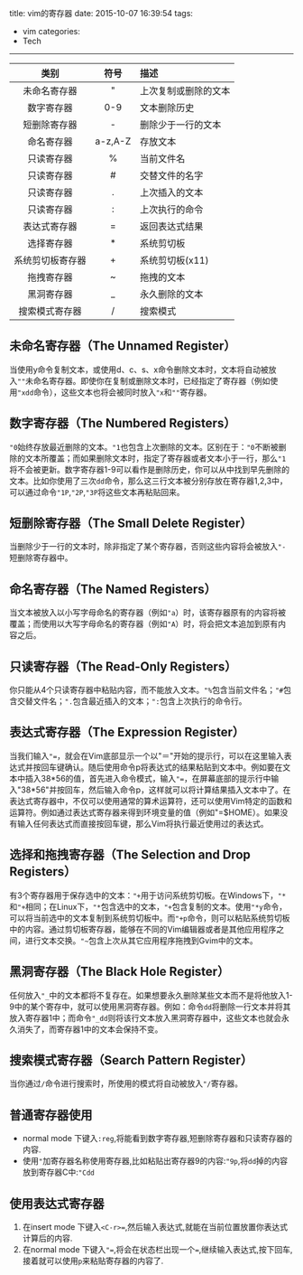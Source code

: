 title: vim的寄存器
date: 2015-10-07 16:39:54
tags:
- vim
categories:
- Tech

---
|类别|符号|描述|
|:---:|:---:|:---|
|未命名寄存器|"|上次复制或删除的文本|
|数字寄存器|0-9|文本删除历史|
|短删除寄存器|-|删除少于一行的文本|
|命名寄存器|a-z,A-Z|存放文本|
|只读寄存器|%|当前文件名|
|只读寄存器|#|交替文件的名字|
|只读寄存器|.|上次插入的文本|
|只读寄存器|:|上次执行的命令|
|表达式寄存器|=|返回表达式结果|
|选择寄存器|\*|系统剪切板|
|系统剪切板寄存器|+|系统剪切板(x11)|
|拖拽寄存器|~|拖拽的文本|
|黑洞寄存器|\_|永久删除的文本|
|搜索模式寄存器|/|搜索模式|
<!--more-->
## 未命名寄存器（The Unnamed Register）
当使用y命令复制文本，或使用d、c、s、x命令删除文本时，文本将自动被放入`""`未命名寄存器。即使你在复制或删除文本时，已经指定了寄存器（例如使用`"xdd`命令），这些文本也将会被同时放入`"x`和`""`寄存器。
## 数字寄存器（The Numbered Registers） 
`"0`始终存放最近删除的文本。`"1`也包含上次删除的文本。区别在于：`"0`不断被删除的文本所覆盖；而如果删除文本时，指定了寄存器或者文本小于一行，那么`"1`将不会被更新。数字寄存器1-9可以看作是删除历史，你可以从中找到早先删除的文本。比如你使用了三次`dd`命令，那么这三行文本被分别存放在寄存器1,2,3中，可以通过命令`"1P`,`"2P`,`"3P`将这些文本再粘贴回来。
## 短删除寄存器（The Small Delete Register）
当删除少于一行的文本时，除非指定了某个寄存器，否则这些内容将会被放入`"-`短删除寄存器中。
## 命名寄存器（The Named Registers）
当文本被放入以小写字母命名的寄存器（例如`"a`）时，该寄存器原有的内容将被覆盖；而使用以大写字母命名的寄存器（例如`"A`）时，将会把文本追加到原有内容之后。
## 只读寄存器（The Read-Only Registers）
你只能从4个只读寄存器中粘贴内容，而不能放入文本。`"%`包含当前文件名；`"#`包含交替文件名；`".`包含最近插入的文本；`":`包含上次执行的命令行。
## 表达式寄存器（The Expression Register）
当我们输入`"=`，就会在Vim底部显示一个以"＝"开始的提示行，可以在这里输入表达式并按回车键确认。随后使用命令p将表达式的结果粘贴到文本中。例如要在文本中插入38\*56的值，首先进入命令模式，输入`"=`，在屏幕底部的提示行中输入"38\*56"并按回车，然后输入命令p，这样就可以将计算结果插入文本中了。在表达式寄存器中，不仅可以使用通常的算术运算符，还可以使用Vim特定的函数和运算符。例如通过表达式寄存器来得到环境变量的值（例如"=$HOME）。如果没有输入任何表达式而直接按回车键，那么Vim将执行最近使用过的表达式。
## 选择和拖拽寄存器（The Selection and Drop Registers）
有3个寄存器用于保存选中的文本：`"+`用于访问系统剪切板。在Windows下，`"*`和`"+`相同；在Linux下，`"*`包含选中的文本，`"+`包含复制的文本。使用`"*y`命令，可以将当前选中的文本复制到系统剪切板中。而`"+p`命令，则可以粘贴系统剪切板中的内容。通过剪切板寄存器，能够在不同的Vim编辑器或者是其他应用程序之间，进行文本交换。`"~`包含上次从其它应用程序拖拽到Gvim中的文本。
## 黑洞寄存器（The Black Hole Register）
任何放入`"_`中的文本都将不复存在。如果想要永久删除某些文本而不是将他放入1-9中的某个寄存中，就可以使用黑洞寄存器。例如：命令`dd`将删除一行文本并将其放入寄存器1中；而命令`"_dd`则将该行文本放入黑洞寄存器中，这些文本也就会永久消失了，而寄存器1中的文本会保持不变。
## 搜索模式寄存器（Search Pattern Register）
当你通过`/`命令进行搜索时，所使用的模式将自动被放入`"/`寄存器。
## 普通寄存器使用
* normal mode 下键入`:reg`,将能看到数字寄存器,短删除寄存器和只读寄存器的内容.
* 使用`"`加寄存器名称使用寄存器,比如粘贴出寄存器9的内容:`"9p`,将`dd`掉的内容放到寄存器C中:`"Cdd`

## 使用表达式寄存器
1. 在insert mode 下键入`<C-r>=`,然后输入表达式,就能在当前位置放置你表达式计算后的内容.
2. 在normal mode 下键入`"=`,将会在状态栏出现一个`=`,继续输入表达式,按下回车,接着就可以使用`p`来粘贴寄存器的内容了.
